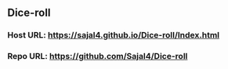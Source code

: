 ## Dice-roll

### Host URL: https://sajal4.github.io/Dice-roll/Index.html
### Repo URL: https://github.com/Sajal4/Dice-roll
